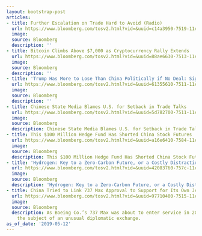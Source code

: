```yaml
---
layout: bootstrap-post
articles:
- title: Further Escalation on Trade Hard to Avoid (Radio)
  url: https://www.bloomberg.com/tosv2.html?vid=&uuid=c14a3950-7519-11e9-b2f6-5380c01b9161&url=L25ld3MvYXVkaW8vMjAxOS0wNS0xMi9mdXJ0aGVyLWVzY2FsYXRpb24tb24tdHJhZGUtaGFyZC10by1hdm9pZC1yYWRpbw==
  image: 
  source: Bloomberg
  description: ''
- title: Bitcoin Climbs Above $7,000 as Cryptocurrency Rally Extends
  url: https://www.bloomberg.com/tosv2.html?vid=&uuid=88ae6630-7513-11e9-901a-592b18a42b8e&url=L25ld3MvYXJ0aWNsZXMvMjAxOS0wNS0xMi9iaXRjb2luLWNsaW1icy1hYm92ZS03LTAwMC1hcy1jcnlwdG9jdXJyZW5jeS1yYWxseS1leHRlbmRz
  image: 
  source: Bloomberg
  description: ''
- title: 'Trump Has More to Lose Than China Politically if No Deal: Signum Global'
  url: https://www.bloomberg.com/tosv2.html?vid=&uuid=61355610-7511-11e9-a151-fb5cbf4cc636&url=L25ld3MvdmlkZW9zLzIwMTktMDUtMTIvdHJ1bXAtaGFzLW1vcmUtdG8tbG9zZS10aGFuLWNoaW5hLXBvbGl0aWNhbGx5LWlmLW5vLWRlYWwtc2lnbnVtLWdsb2JhbC12aWRlbw==
  image: 
  source: Bloomberg
  description: ''
- title: Chinese State Media Blames U.S. for Setback in Trade Talks
  url: https://www.bloomberg.com/tosv2.html?vid=&uuid=5d782700-7511-11e9-8393-01baa0bbca97&url=L25ld3MvYXJ0aWNsZXMvMjAxOS0wNS0xMi9jaGluYS1zLWNvbW11bmlzdC1wYXJ0eS1uZXdzcGFwZXItYmxhbWVzLXUtcy1mb3ItdHJhZGUtc2V0YmFjaw==
  image: 
  source: Bloomberg
  description: Chinese State Media Blames U.S. for Setback in Trade Talks bloomberg.com
- title: This $100 Million Hedge Fund Has Shorted China Stock Futures
  url: https://www.bloomberg.com/tosv2.html?vid=&uuid=a16e6410-7584-11e9-94ce-f9be06646698&url=L25ld3MvYXJ0aWNsZXMvMjAxOS0wNS0xMi90aGlzLTEwMC1taWxsaW9uLWhlZGdlLWZ1bmQtaGFzLXNob3J0ZWQtY2hpbmEtc3RvY2stZnV0dXJlcw==
  image: 
  source: Bloomberg
  description: This $100 Million Hedge Fund Has Shorted China Stock Futures bloomberg.com
- title: 'Hydrogen: Key to a Zero-Carbon Future, or a Costly Distraction?'
  url: https://www.bloomberg.com/tosv2.html?vid=&uuid=42083760-757c-11e9-a7e0-4f100064626a&url=L25ld3MvYXJ0aWNsZXMvMjAxOS0wNS0xMi9oeWRyb2dlbi1rZXktdG8tYS16ZXJvLWNhcmJvbi1mdXR1cmUtb3ItYS1jb3N0bHktZGlzdHJhY3Rpb24=
  image: 
  source: Bloomberg
  description: 'Hydrogen: Key to a Zero-Carbon Future, or a Costly Distraction? bloomberg.com'
- title: China Tried to Link 737 Max Approval to Support for Its Own Jets
  url: https://www.bloomberg.com/tosv2.html?vid=&uuid=97710400-7515-11e9-8d70-b5866866dabc&url=L25ld3MvYXJ0aWNsZXMvMjAxOS0wNS0xMi9jaGluYS1zYWlkLXRvLWxpbmstNzM3LW1heC1hcHByb3ZhbC10by1zdXBwb3J0LWZvci1pdHMtb3duLWpldHM=
  image: 
  source: Bloomberg
  description: As Boeing Co.’s 737 Max was about to enter service in 2017 it became
    the subject of an unusual diplomatic exchange.
as_of_date: '2019-05-12'
---
```


